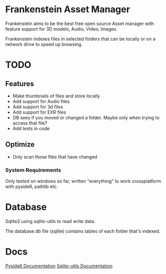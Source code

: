 # Frankenstein Asset Manager

Frankenstein aims to be the best free open source Asset manager with feature support for 3D models, Audio, Video,
Images.

Frankenstein indexes files in selected folders that can be locally or on a network drive to speed up browsing.

# TODO

## Features

* Make thumbnails of files and store locally
* Add support for Audio files
* Add support for 3d files
* Add support for EXR files
* DB sees if you moved or changed a folder. Maybe only when trying to access that file?
* Add tests in code

## Optimize

* Only scan those files that have changed

### System Requirements

Only tested on windows so far, written "everything" to work crossplatform with pyside6, pathlib etc.

# Database

Sqlite3 using sqlite-utils to read write data.

The database.db file (sqlite) contains tables of each folder that's indexed.

# Docs

[Pyside6 Documentation](https://doc.qt.io/qtforpython/contents.html)
[Sqlite-utils Documentation](https://sqlite-utils.datasette.io/en/stable/python-api.html)
